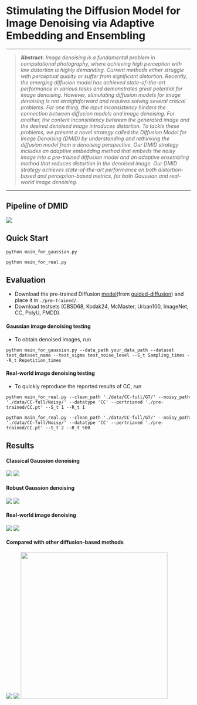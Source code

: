 # Stimulating the Diffusion Model for Image Denoising via Adaptive Embedding and Ensembling

<hr />

>**Abstract:** *Image denoising is a fundamental problem in computational photography, where achieving high perception with low distortion is highly demanding. Current methods either struggle with perceptual quality or suffer from significant distortion. Recently, the emerging diffusion model has achieved state-of-the-art performance in various tasks and demonstrates great potential for image denoising. However, stimulating diffusion models for image denoising is not straightforward and requires solving several critical problems. For one thing, the input inconsistency hinders the connection between diffusion models and image denoising. For another, the content inconsistency between the generated image and the desired denoised image introduces distortion. To tackle these problems, we present a novel strategy called the Diffusion Model for Image Denoising (DMID) by understanding and rethinking the diffusion model from a denoising perspective. Our DMID strategy includes an adaptive embedding method that embeds the noisy image into a pre-trained diffusion model and an adaptive ensembling method that reduces distortion in the denoised image. Our DMID strategy achieves state-of-the-art performance on both distortion-based and perception-based metrics, for both Gaussian and real-world image denoising.*
<hr />

## Pipeline of DMID
<img src = "./Images/fig3.png"> 


## Quick Start
```
python main_for_gaussian.py
```
```
python main_for_real.py
```

## Evaluation
- Download the pre-trained Diffusion [model](https://openaipublic.blob.core.windows.net/diffusion/jul-2021/256x256_diffusion_uncond.pt)(from [guided-diffusion](https://github.com/openai/guided-diffusion)) and place it in `./pre-trained/`.
- Download testsets (CBSD68, Kodak24, McMaster, Urban100, ImageNet, CC, PolyU, FMDD).

#### Gaussian image denoising testing
- To obtain denoised images, run
```
python main_for_gaussian.py --data_path your_data_path --dataset test_dataset_name --test_sigma test_noise_level --S_t Sampling_times --R_t Repetition_times
```


#### Real-world image denoising testing
<!-- 这部分内容将被隐藏- To obtain denoised images, run
```
python main_for_real.py --clean_path clean_data_path --noisy_path noisy_data_path --datatype test_dataset_name --pertrianed latent_images_path --S_t Sampling_times --R_t Repetition_times
```
-->

- To quickly reproduce the reported results of CC, run
```
python main_for_real.py --clean_path './data/CC-full/GT/' --noisy_path './data/CC-full/Noisy/' --datatype 'CC' --pertrianed './pre-trained/CC.pt' --S_t 1 --R_t 1
```
```
python main_for_real.py --clean_path './data/CC-full/GT/' --noisy_path './data/CC-full/Noisy/' --datatype 'CC' --pertrianed './pre-trained/CC.pt' --S_t 2 --R_t 500
```

## Results
#### Classical Gaussion denoising
<img src = "./Images/table1.png"> 
<img src = "./Images/fig5.png"> 

#### Robust Gaussion denoising
<img src = "./Images/table2.png"> 
<img src = "./Images/fig6.png"> 

#### Real-world image denoising
<img src = "./Images/table3.png"> 
<img src = "./Images/fig7.png"> 

#### Compared with other diffusion-based methods
<img src = "./Images/table6.png"> 
<img src = "./Images/fig13.png"> 
<img src = "./Images/fig14.png" width=400> 
